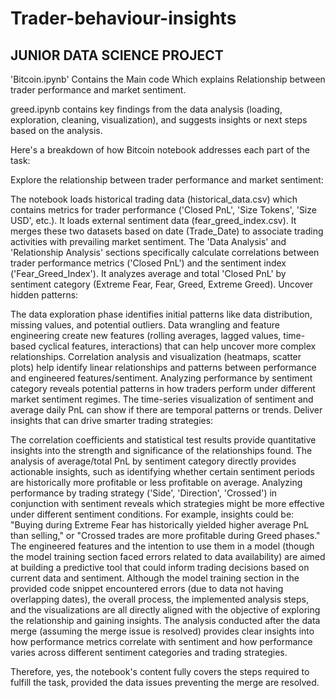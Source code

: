 # Trader-behaviour-insights
JUNIOR DATA SCIENCE PROJECT
-----------------------------
'Bitcoin.ipynb' Contains the Main code Which explains Relationship between trader performance and market sentiment.


greed.ipynb contains key findings from the data analysis (loading, exploration, cleaning, visualization), and suggests insights or next steps based on the analysis.


Here's a breakdown of how Bitcoin notebook addresses each part of the task:

Explore the relationship between trader performance and market sentiment:

The notebook loads historical trading data (historical_data.csv) which contains metrics for trader performance ('Closed PnL', 'Size Tokens', 'Size USD', etc.).
It loads external sentiment data (fear_greed_index.csv).
It merges these two datasets based on date (Trade_Date) to associate trading activities with prevailing market sentiment.
The 'Data Analysis' and 'Relationship Analysis' sections specifically calculate correlations between trader performance metrics ('Closed PnL') and the sentiment index ('Fear_Greed_Index').
It analyzes average and total 'Closed PnL' by sentiment category (Extreme Fear, Fear, Greed, Extreme Greed).
Uncover hidden patterns:

The data exploration phase identifies initial patterns like data distribution, missing values, and potential outliers.
Data wrangling and feature engineering create new features (rolling averages, lagged values, time-based cyclical features, interactions) that can help uncover more complex relationships.
Correlation analysis and visualization (heatmaps, scatter plots) help identify linear relationships and patterns between performance and engineered features/sentiment.
Analyzing performance by sentiment category reveals potential patterns in how traders perform under different market sentiment regimes.
The time-series visualization of sentiment and average daily PnL can show if there are temporal patterns or trends.
Deliver insights that can drive smarter trading strategies:

The correlation coefficients and statistical test results provide quantitative insights into the strength and significance of the relationships found.
The analysis of average/total PnL by sentiment category directly provides actionable insights, such as identifying whether certain sentiment periods are historically more profitable or less profitable on average.
Analyzing performance by trading strategy ('Side', 'Direction', 'Crossed') in conjunction with sentiment reveals which strategies might be more effective under different sentiment conditions. For example, insights could be: "Buying during Extreme Fear has historically yielded higher average PnL than selling," or "Crossed trades are more profitable during Greed phases."
The engineered features and the intention to use them in a model (though the model training section faced errors related to data availability) are aimed at building a predictive tool that could inform trading decisions based on current data and sentiment.
Although the model training section in the provided code snippet encountered errors (due to data not having overlapping dates), the overall process, the implemented analysis steps, and the visualizations are all directly aligned with the objective of exploring the relationship and gaining insights. The analysis conducted after the data merge (assuming the merge issue is resolved) provides clear insights into how performance metrics correlate with sentiment and how performance varies across different sentiment categories and trading strategies.

Therefore, yes, the notebook's content fully covers the steps required to fulfill the task, provided the data issues preventing the merge are resolved.

